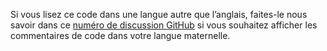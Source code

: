 Si vous lisez ce code dans une langue autre que l’anglais, faites-le nous savoir dans ce [numéro de discussion GitHub](https://github.com/aspnet/AspNetCore.Docs/issues/16455) si vous souhaitez afficher les commentaires de code dans votre langue maternelle.